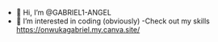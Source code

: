 - 👋 Hi, I’m @GABRIEL1-ANGEL
- 👀 I’m interested in coding (obviously)
-Check out my skills https://onwukagabriel.my.canva.site/

<!---
GABRIEL1-ANGEL/GABRIEL1-ANGEL is a ✨ special ✨ repository because its `README.md` (this file) appears on your GitHub profile.
You can click the Preview link to take a look at your changes.
--->
